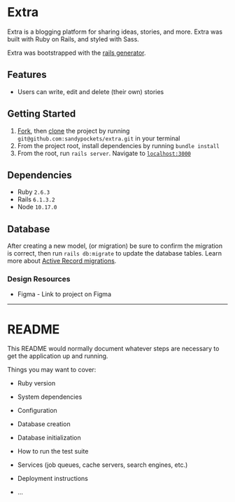 # Extra
Extra is a blogging platform for sharing ideas, stories, and more. Extra was built with Ruby on Rails, and styled with Sass.

Extra was bootstrapped with the [rails generator](https://guides.rubyonrails.org/getting_started.html#creating-the-blog-application).

## Features

* Users can write, edit and delete (their own) stories

## Getting Started

1. [Fork](https://docs.github.com/en/github/getting-started-with-github/fork-a-repo), then [clone](https://github.com/git-guides/git-clone) the project by running `git@github.com:sandypockets/extra.git` in your terminal
2. From the project root, install dependencies by running `bundle install`
3. From the root, run `rails server`. Navigate to [`localhost:3000`](http:localhost:3000)

## Dependencies

* Ruby `2.6.3`
* Rails `6.1.3.2`
* Node `10.17.0`

## Database

After creating a new model, (or migration) be sure to confirm the migration is correct, then run `rails db:migrate` to update the database tables. Learn more about [Active Record migrations](https://guides.rubyonrails.org/active_record_migrations.html).


### Design Resources
* Figma - Link to project on Figma

---

# README

This README would normally document whatever steps are necessary to get the
application up and running.

Things you may want to cover:

* Ruby version

* System dependencies

* Configuration

* Database creation

* Database initialization

* How to run the test suite

* Services (job queues, cache servers, search engines, etc.)

* Deployment instructions

* ...
